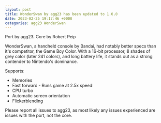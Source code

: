 ```yaml
---
layout: post
title: WonderSwan by agg23 has been updated to 1.0.0
date: 2023-02-25 19:17:46 +0000
categories: agg23 WonderSwan
---
```

Port by agg23. Core by Robert Peip

WonderSwan, a handheld console by Bandai, had notably better specs than it's competitor, the Game Boy Color. With a 16-bit processor, 8 shades of grey color (later 241 colors), and long battery life, it stands out as a strong contender to Nintendo's dominance.

Supports:
* Memories
* Fast forward - Runs game at 2.5x speed
* CPU turbo
* Automatic screen orientation
* Flickerblending

Please report all issues to agg23, as most likely any issues experienced are issues with the port, not the core.
